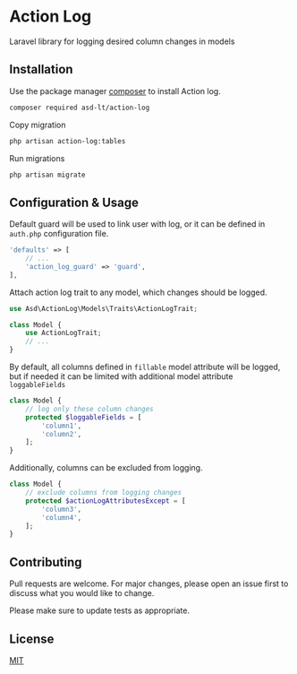 # Action Log

Laravel library for logging desired column changes in models

## Installation

Use the package manager [composer](https://getcomposer.org/download/) to install Action log.

```bash
composer required asd-lt/action-log
```

Copy migration

```bash
php artisan action-log:tables
```

Run migrations

```bash
php artisan migrate
```

## Configuration & Usage

Default guard will be used to link user with log, or it can be defined in `auth.php` configuration file.

```php
'defaults' => [
    // ...
    'action_log_guard' => 'guard',
],
```

Attach action log trait to any model, which changes should be logged.

```php
use Asd\ActionLog\Models\Traits\ActionLogTrait;

class Model {
    use ActionLogTrait;
    // ...
}
```

By default, all columns defined in `fillable` model attribute will be logged, but if needed it can be limited with additional model attribute `loggableFields`
```php
class Model {
    // log only these column changes
    protected $loggableFields = [
        'column1',
        'column2',
    ];
}
```

Additionally, columns can be excluded from logging.
```php
class Model {
    // exclude columns from logging changes
    protected $actionLogAttributesExcept = [
        'column3',
        'column4',
    ];
}
```


## Contributing
Pull requests are welcome. For major changes, please open an issue first to discuss what you would like to change.

Please make sure to update tests as appropriate.

## License
[MIT](https://choosealicense.com/licenses/mit/)